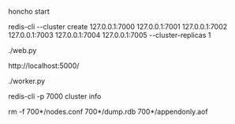 honcho start

redis-cli --cluster create 127.0.0.1:7000 127.0.0.1:7001 127.0.0.1:7002 127.0.0.1:7003 127.0.0.1:7004 127.0.0.1:7005 --cluster-replicas 1

./web.py

http://localhost:5000/

./worker.py

redis-cli -p 7000 cluster info

rm -f 700*/nodes.conf 700*/dump.rdb 700*/appendonly.aof